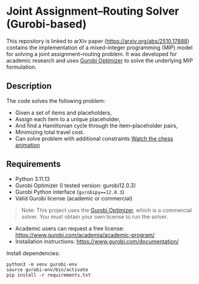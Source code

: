# Joint Assignment–Routing Solver (Gurobi-based)
This repository is linked to arXiv paper (https://arxiv.org/abs/2510.17888)
contains the implementation of a mixed-integer programming (MIP) model for solving a joint assignment–routing problem. It was developed for academic research and uses [Gurobi Optimizer](https://www.gurobi.com/) to solve the underlying MIP formulation.

## Description

The code solves the following problem:

- Given a set of items and placeholders,
- Assign each item to a unique placeholder,
- And find a Hamiltonian cycle through the item–placeholder pairs,
- Minimizing total travel cost.
- Can solve problem with additional constraints
[Watch the chess animation](https://github.com/QL-YUAN/Joint-Assignment-Routing-Optimization/blob/main/chess_allocation.webm)
## Requirements

- Python 3.11.13
- Gurobi Optimizer (I tested version: gurobi12.0.3)
- Gurobi Python interface (`gurobipy==12.0.3`)
- Valid Gurobi license (academic or commercial)

> Note: This project uses the [Gurobi Optimizer](https://www.gurobi.com/), which is a commercial solver. You must obtain your own license to run the solver.

- Academic users can request a free license: https://www.gurobi.com/academia/academic-program/
- Installation instructions: https://www.gurobi.com/documentation/

Install dependencies:
```
python3 -m venv gurobi-env
source gurobi-env/bin/activate
pip install -r requirements.txt
```

